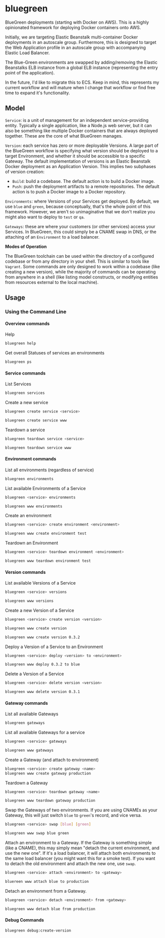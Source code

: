# bluegreen

BlueGreen deployments (starting with Docker on AWS).  This is a highly opinionated framework for deploying Docker containers onto AWS.

Initially, we are targeting Elastic Beanstalk multi-container Docker deployments in an autoscale group.  Furthermore, this is designed to target the Web Application profile in an autoscale group with accompanying Elastic Load Balancer.

The Blue-Green environments are swapped by adding/removing the Elastic Beanstalks ELB instance from a global ELB instance (representing the entry point of the application).

In the future, I'd like to migrate this to ECS.  Keep in mind, this represents my current workflow and will mature when I change that workflow or find free time to expand it's functionality.

## Model

`Service`: is a unit of management for an independent service-providing entity.  Typically a single application, like a Node.js web server, but it can also be something like multiple Docker containers that are always deployed together.  These are the core of what BlueGreen manages.

`Version`: each service has zero or more deployable Versions.  A large part of the BlueGreen workflow is specifying what version should be deployed to a target Environment, and whether it should be accessible to a specific Gateway.  The default implementation of versions is an Elastic Beanstalk Docker deployment as an Application Version.  This implies two subphases of version creation:

*  `Build`: build a codebase.  The default action is to build a Docker image.
*  `Push`: push the deployment artifacts to a remote repositories.  The default action is to push a Docker image to a Docker repository.

`Environments`: where Versions of your Services get deployed.  By default, we use `blue` and `green`, because conceptually, that's the whole point of this framework.  However, we aren't so unimaginative that we don't realize you might also want to deploy to `test` or `qa`.

`Gateways`: these are where your customers (or other services) access your Services.  In BlueGreen, this could simply be a CNAME swap in DNS, or the attaching of an `Environment` to a load balancer.

**Modes of Operation**

The BlueGreen toolchain can be used within the directory of a configured codebase or from any directory in your shell.  This is similar to tools like `Vagrant`.  Some commands are only designed to work within a codebase (like creating a new version), while the majority of commands can be operating from anywhere in a shell (like listing model constructs, or modifying entities from resources external to the local machine).


## Usage

### Using the Command Line

#### Overview commands

Help

```bash
bluegreen help
```

Get overall Statuses of services an environments

```bash
bluegreen ps
```

#### Service commands

List Services
```bash
bluegreen services
```

Create a new service

```bash
bluegreen create service <service>

bluegreen create service www
```

Teardown a service

```bash
bluegreen teardown service <service>

bluegreen teardown service www
```

#### Environment commands

List all environments (regardless of service)
```bash
bluegreen environments
```

List available Environments of a Service
```bash
bluegreen <service> environments

bluegreen www environments
```

Create an environment
```bash
bluegreen <service> create environment <environment>

bluegreen www create environment test
```

Teardown an Environment
```bash
bluegreen <service> teardown environment <environment>

bluegreen www teardown environment test
```


#### Version commands

List available Versions of a Service
```bash
bluegreen <service> versions

bluegreen www versions
```

Create a new Version of a Service
```bash
bluegreen <service> create version <version>

bluegreen www create version

bluegreen www create version 0.3.2
```

Deploy a Version of a Service to an Environment
```bash
bluegreen <service> deploy <version> to <environment>

bluegreen www deploy 0.3.2 to blue
```

Delete a Version of a Service
```bash
bluegreen <service> delete version <version>

bluegreen www delete version 0.3.1
```

#### Gateway commands

List all available Gateways

```bash
bluegreen gateways
```

List all available Gateways for a service

```bash
bluegreen <service> gateways

bluegreen www gateways
```

Create a Gateway (and attach to environment)

```bash
bluegreen <service> create gateway <name>
bluegreen www create gateway production
```

Teardown a Gateway

```bash
bluegreen <service> teardown gateway <name>

bluegreen www teardown gateway production
```

Swap the Gateways of two environments.  If you are using CNAMEs as your Gateway, this
will just switch `blue` to `green`'s record, and vice versa.

```bash
bluegreen <service> swap [blue] [green]

bluegreen www swap blue green
```

Attach an environment to a Gateway.  If the Gateway is something simple (like a CNAME), this
may simply mean "detach the current environment, and use the new one".  If it's a load balancer,
it will attach both environments to the same load balancer (you might want this for a smoke test).  If you want to detach the old environment and attach the new one, use `swap`.

```bash
bluegreen <service> attach <environment> to <gateway>

bluereen www attach blue to production
```

Detach an environment from a Gateway.

```bash
bluegreen <service> detach <environment> from <gateway>

bluegreen www detach blue from production
```

#### Debug Commands

```bash
bluegreen debug:create-version
```
